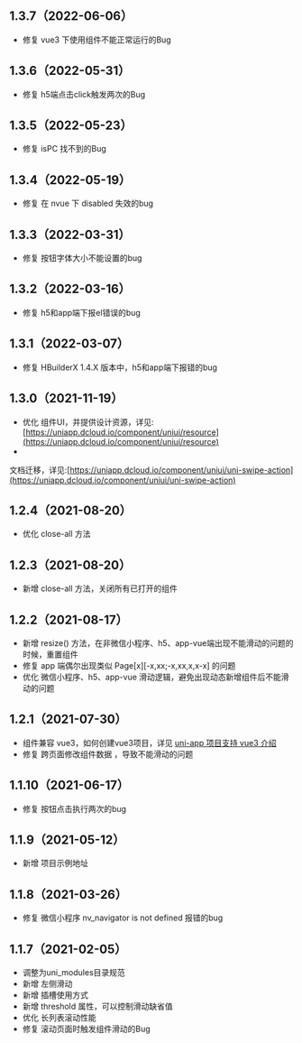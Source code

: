 ## 1.3.7（2022-06-06）

- 修复 vue3 下使用组件不能正常运行的Bug

## 1.3.6（2022-05-31）

- 修复 h5端点击click触发两次的Bug

## 1.3.5（2022-05-23）

- 修复 isPC 找不到的Bug

## 1.3.4（2022-05-19）

- 修复 在 nvue 下 disabled 失效的bug

## 1.3.3（2022-03-31）

- 修复 按钮字体大小不能设置的bug

## 1.3.2（2022-03-16）

- 修复 h5和app端下报el错误的bug

## 1.3.1（2022-03-07）

- 修复 HBuilderX 1.4.X 版本中，h5和app端下报错的bug

## 1.3.0（2021-11-19）

- 优化
  组件UI，并提供设计资源，详见:[https://uniapp.dcloud.io/component/uniui/resource](https://uniapp.dcloud.io/component/uniui/resource)
-
文档迁移，详见:[https://uniapp.dcloud.io/component/uniui/uni-swipe-action](https://uniapp.dcloud.io/component/uniui/uni-swipe-action)

## 1.2.4（2021-08-20）

- 优化 close-all 方法

## 1.2.3（2021-08-20）

- 新增 close-all 方法，关闭所有已打开的组件

## 1.2.2（2021-08-17）

- 新增 resize() 方法，在非微信小程序、h5、app-vue端出现不能滑动的问题的时候，重置组件
- 修复 app 端偶尔出现类似 Page[x][-x,xx;-x,xx,x,x-x] 的问题
- 优化 微信小程序、h5、app-vue 滑动逻辑，避免出现动态新增组件后不能滑动的问题

## 1.2.1（2021-07-30）

- 组件兼容 vue3，如何创建vue3项目，详见 [uni-app 项目支持 vue3 介绍](https://ask.dcloud.net.cn/article/37834)
- 修复 跨页面修改组件数据 ，导致不能滑动的问题

## 1.1.10（2021-06-17）

- 修复 按钮点击执行两次的bug

## 1.1.9（2021-05-12）

- 新增 项目示例地址

## 1.1.8（2021-03-26）

- 修复 微信小程序 nv_navigator is not defined 报错的bug

## 1.1.7（2021-02-05）

- 调整为uni_modules目录规范
- 新增 左侧滑动
- 新增 插槽使用方式
- 新增 threshold 属性，可以控制滑动缺省值
- 优化 长列表滚动性能
- 修复 滚动页面时触发组件滑动的Bug
